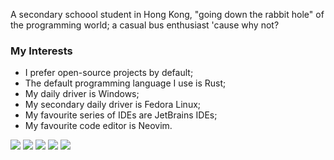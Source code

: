 A secondary schoool student in Hong Kong, "going down the rabbit hole" of the programming world; a casual bus enthusiast 'cause why not?

### My Interests
- I prefer open-source projects by default;
- The default programming language I use is Rust;
- My daily driver is Windows;
- My secondary daily driver is Fedora Linux;
- My favourite series of IDEs are JetBrains IDEs;
- My favourite code editor is Neovim.

![](https://github-profile-summary-cards.vercel.app/api/cards/profile-details?username=HTG-YT&theme=github_dark)
![](https://github-profile-summary-cards.vercel.app/api/cards/repos-per-language?username=HTG-YT&theme=github_dark)
![](https://github-profile-summary-cards.vercel.app/api/cards/most-commit-language?username=HTG-YT&theme=github_dark)
![](https://github-profile-summary-cards.vercel.app/api/cards/stats?username=HTG-YT&theme=github_dark)
![](https://github-profile-summary-cards.vercel.app/api/cards/productive-time?username=HTG-YT&theme=github_dark)

